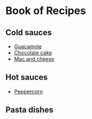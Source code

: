 # Book of Recipes

## Cold sauces
* [Guacamole](guacamole.md)
* [Chocolate cake](chocolate.md)
* [Mac and cheese](maccheese.md)

## Hot sauces

* [Peppercorn](peppercorn.md)

## Pasta dishes
